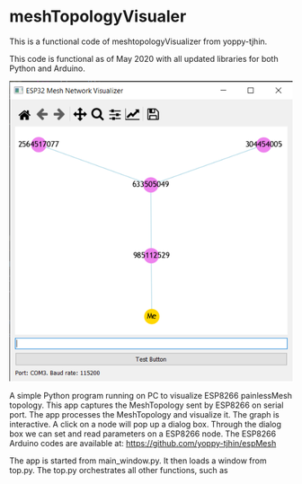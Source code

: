 # meshTopologyVisualer

This is a functional code of meshtopologyVisualizer from yoppy-tjhin.

This code is functional as of May 2020 with all updated libraries for both Python and Arduino.

![alt text](https://github.com/jorgelvv/meshTopologyVisualizer/blob/master/Main_Window.png?raw=true)


A simple Python program running on PC to visualize ESP8266 painlessMesh topology.
This app captures the MeshTopology sent by ESP8266 on serial port.  The app processes the MeshTopology and visualize it. The graph is interactive. A click on a node will pop up a dialog box. Through the dialog box we can set and read parameters on a ESP8266 node.
The ESP8266 Arduino codes are available at:
https://github.com/yoppy-tjhin/espMesh

The app is started from main_window.py. It then loads a window from top.py. The top.py orchestrates all other functions, such as 

